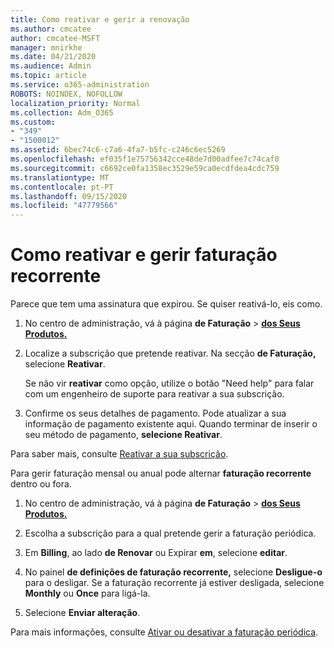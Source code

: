```yaml
---
title: Como reativar e gerir a renovação
ms.author: cmcatee
author: cmcatee-MSFT
manager: mnirkhe
ms.date: 04/21/2020
ms.audience: Admin
ms.topic: article
ms.service: o365-administration
ROBOTS: NOINDEX, NOFOLLOW
localization_priority: Normal
ms.collection: Adm_O365
ms.custom:
- "349"
- "1500012"
ms.assetid: 6bec74c6-c7a6-4fa7-b5fc-c246c6ec5269
ms.openlocfilehash: ef035f1e75756342cce48de7d00adfee7c74caf0
ms.sourcegitcommit: c6692ce0fa1358ec3529e59ca0ecdfdea4cdc759
ms.translationtype: MT
ms.contentlocale: pt-PT
ms.lasthandoff: 09/15/2020
ms.locfileid: "47779566"
---
```

# <a name="how-to-reactivate-and-manage-recurring-billing"></a>Como reativar e gerir faturação recorrente

Parece que tem uma assinatura que expirou. Se quiser reativá-lo, eis como.
  
1. No centro de administração, vá à página **de Faturação** \> **[dos Seus Produtos.](https://go.microsoft.com/fwlink/p/?linkid=842054)**

2. Localize a subscrição que pretende reativar. Na secção **de Faturação,** selecione  **Reativar**.

    Se não vir **reativar** como opção, utilize o botão "Need help" para falar com um engenheiro de suporte para reativar a sua subscrição.

3. Confirme os seus detalhes de pagamento. Pode atualizar a sua informação de pagamento existente aqui. Quando terminar de inserir o seu método de pagamento, **selecione Reativar**.

Para saber mais, consulte [Reativar a sua subscrição](https://docs.microsoft.com/microsoft-365/commerce/subscriptions-and-billing/reactivate-your-subscription). 

Para gerir faturação mensal ou anual pode alternar **faturação recorrente** dentro ou fora.
  
1. No centro de administração, vá à página **de Faturação** \> **[dos Seus Produtos.](https://go.microsoft.com/fwlink/p/?linkid=842054)**

2. Escolha a subscrição para a qual pretende gerir a faturação periódica.

3. Em **Billing**, ao lado **de Renovar** ou Expirar **em**, selecione **editar**.

4. No painel **de definições de faturação recorrente,** selecione **Desligue-o** para o desligar. Se a faturação recorrente já estiver desligada, selecione **Monthly** ou **Once** para ligá-la.

5. Selecione **Enviar alteração**.

Para mais informações, consulte [Ativar ou desativar a faturação periódica](https://docs.microsoft.com/microsoft-365/commerce/subscriptions/renew-your-subscription#turn-recurring-billing-off-or-on).